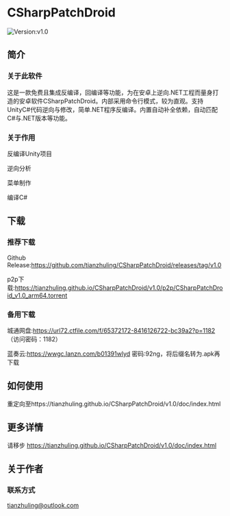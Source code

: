 # CSharpPatchDroid 
![Version:v1.0](https://img.shields.io/badge/version-v1.0-blue
)
## 简介
### 关于此软件
这是一款免费且集成反编译，回编译等功能，为在安卓上逆向.NET工程而量身打造的安卓软件CSharpPatchDroid。内部采用命令行模式，较为直观。支持UnityC#代码逆向与修改，简单.NET程序反编译。内置自动补全依赖，自动匹配C#与.NET版本等功能。
### 关于作用
反编译Unity项目

逆向分析

菜单制作

编译C#

## 下载
### 推荐下载
Github Release:https://github.com/tianzhuling/CSharpPatchDroid/releases/tag/v1.0

p2p下载:https://tianzhuling.github.io/CSharpPatchDroid/v1.0/p2p/CSharpPatchDroid_v1.0_arm64.torrent
### 备用下载
城通网盘:https://url72.ctfile.com/f/65372172-8416126722-bc39a2?p=1182 （访问密码：1182）

蓝奏云:https://wwgc.lanzn.com/b01391wlyd
密码:92ng，将后缀名转为.apk再下载
## 如何使用
重定向至https://tianzhuling.github.io/CSharpPatchDroid/v1.0/doc/index.html
## 更多详情
请移步 https://tianzhuling.github.io/CSharpPatchDroid/v1.0/doc/index.html
## 关于作者
### 联系方式
tianzhuling@outlook.com
